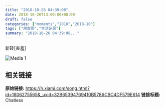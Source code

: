 ```yaml
---
title: "2018-10-26 04:39:08"
date: 2018-10-26T13:00:00+08:00
draft: false
categories: ["moments","2018","2018-10"]
tags: ["朋友圈","生活记录"]
summary: "2018-10-26 04:39:08..."
---
```


新砖[害羞]

![Media 1](/Moments/photos/2018-10-26/201810260439080.jpg)

## 相关链接

**原始链接:** https://h.xiami.com/song.html?id=1806275565&_uxid=32B65394769410B5786CBC4DF579E614
**链接标题:** Chatless

